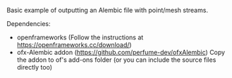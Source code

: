 Basic example of outputting an Alembic file with point/mesh streams.

Dependencies:
* openframeworks
  (Follow the instructions at https://openframeworks.cc/download/)
* ofx-Alembic addon (https://github.com/perfume-dev/ofxAlembic)
  Copy the addon to of's add-ons folder (or you can include the source files directly too)